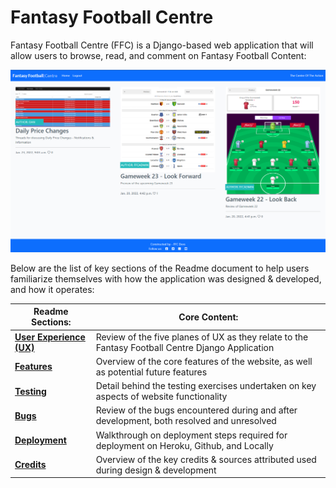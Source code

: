 # Fantasy Football Centre
Fantasy Football Centre (FFC) is a Django-based web application that will allow users to browse, read, and comment on Fantasy Football Content:

![Title](readme/home.png)


Below are the list of key sections of the Readme document to help users familiarize themselves with how the application was designed & developed, and how it operates:

Readme Sections:  | Core Content:
 ------------- | ------------ 
[**User Experience (UX)**](https://github.com/dkelly255/PP4-Fantasy-Football-Centre/blob/main/USER%20EXPERIENCE.md) | Review of the five planes of UX as they relate to the Fantasy Football Centre Django Application
 [**Features**](https://github.com/dkelly255/PP4-Fantasy-Football-Centre/blob/main/FEATURES.md) | Overview of the core features of the website, as well as potential future features
 [**Testing**](https://github.com/dkelly255/PP4-Fantasy-Football-Centre/blob/main/TESTING.md) | Detail behind the testing exercises undertaken on key aspects of website functionality
[**Bugs**](https://github.com/dkelly255/PP4-Fantasy-Football-Centre/blob/main/BUGS.md) | Review of the bugs encountered during and after development, both resolved and unresolved
[**Deployment**](https://github.com/dkelly255/PP4-Fantasy-Football-Centre/blob/main/DEPLOYMENT.md) | Walkthrough on deployment steps required for deployment on Heroku, Github, and Locally
[**Credits**](https://github.com/dkelly255/PP4-Fantasy-Football-Centre/blob/main/CREDITS.md) | Overview of the key credits & sources attributed used during design & development 
